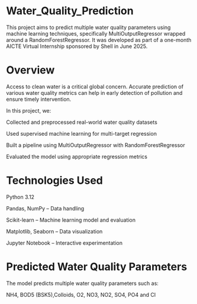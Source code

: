 # Water_Quality_Prediction
This project aims to predict multiple water quality parameters using machine learning techniques, specifically MultiOutputRegressor wrapped around a RandomForestRegressor. It was developed as part of a one-month AICTE Virtual Internship sponsored by Shell in June 2025.

# Overview
Access to clean water is a critical global concern. Accurate prediction of various water quality metrics can help in early detection of pollution and ensure timely intervention.

In this project, we:


Collected and preprocessed real-world water quality datasets 

Used supervised machine learning for multi-target regression 

Built a pipeline using MultiOutputRegressor with RandomForestRegressor

Evaluated the model using appropriate regression metrics


# Technologies Used

Python 3.12

Pandas, NumPy – Data handling

Scikit-learn – Machine learning model and evaluation

Matplotlib, Seaborn – Data visualization

Jupyter Notebook – Interactive experimentation

# Predicted Water Quality Parameters

The model predicts multiple water quality parameters such as:


NH4,
BOD5 (BSK5),Colloids,
O2, NO3, NO2, SO4, PO4 and
Cl
